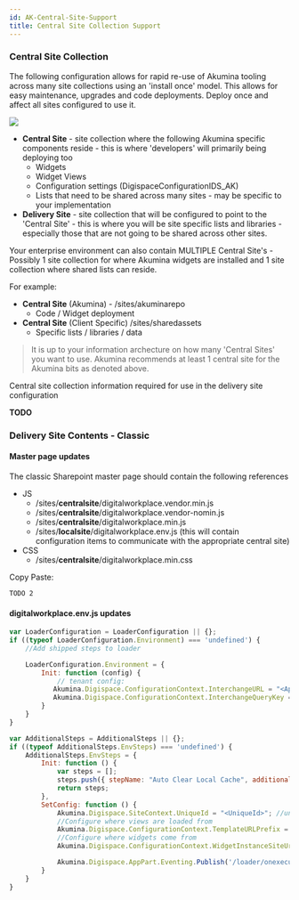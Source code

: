 ```yaml
---
id: AK-Central-Site-Support
title: Central Site Collection Support
---
```


### Central Site Collection

The following configuration allows for rapid re-use of Akumina tooling across many site collections using an 'install once' model. This allows for easy maintenance, upgrades and code deployments.  Deploy once and affect all sites configured to use it. 


![](https://akuminadownloads.blob.core.windows.net/wiki/AkuminaDev/Akumina-Central-Site-Collection-Architecture.jpg)

* **Central Site** - site collection where the following Akumina specific components reside - this is where 'developers' will primarily being deploying too
    * Widgets
    * Widget Views
    * Configuration settings (DigispaceConfigurationIDS_AK)
    * Lists that need to be shared across many sites - may be specific to your implementation
* **Delivery Site** - site collection that will be configured to point to the 'Central Site' - this is where you will be site specific lists and libraries - especially those that are not going to be shared across other sites.

Your enterprise environment can also contain MULTIPLE Central Site's - Possibly 1 site collection for where Akumina widgets are installed and 1 site collection where shared lists can reside.  

For example:
* **Central Site** (Akumina) - /sites/akuminarepo
    * Code / Widget deployment  
* **Central Site** (Client Specific) /sites/sharedassets
    * Specific lists / libraries / data

> It is up to your information archecture on how many 'Central Sites' you want to use. Akumina recommends at least 1 central site for the Akumina bits as denoted above.

Central site collection information required for use in the delivery site configuration

**TODO**


### Delivery Site Contents - Classic

#### Master page updates
The classic Sharepoint master page should contain the following references

* JS
    * /sites/**centralsite**/digitalworkplace.vendor.min.js
    * /sites/**centralsite**/digitalworkplace.vendor-nomin.js
    * /sites/**centralsite**/digitalworkplace.min.js
    * /sites/**localsite**/digitalworkplace.env.js (this will contain configuration items to communicate with the appropriate central site)
* CSS
    * /sites/**centralsite**/digitalworkplace.min.css

Copy Paste:
````
TODO 2

````

#### digitalworkplace.env.js updates
````js
var LoaderConfiguration = LoaderConfiguration || {};
if ((typeof LoaderConfiguration.Environment) === 'undefined') {
    //Add shipped steps to loader

    LoaderConfiguration.Environment = {
        Init: function (config) {
            // tenant config:
           Akumina.Digispace.ConfigurationContext.InterchangeURL = "<AppManagerUrl>";
           Akumina.Digispace.ConfigurationContext.InterchangeQueryKey = "<AppManagerQueryKey>";
        }
    }
}

var AdditionalSteps = AdditionalSteps || {};
if ((typeof AdditionalSteps.EnvSteps) === 'undefined') {
    AdditionalSteps.EnvSteps = {
        Init: function () {
            var steps = [];
            steps.push({ stepName: "Auto Clear Local Cache", additionalSteps: [{ name: "Custom SetConfig", callback: AdditionalSteps.EnvSteps.SetConfig }] });
            return steps;
        },
        SetConfig: function () { 
            Akumina.Digispace.SiteContext.UniqueId = "<UniqueId>"; //uniqueId from central site collection
            //Configure where views are loaded from
            Akumina.Digispace.ConfigurationContext.TemplateURLPrefix = "<Central Site CollectionUrl>"; //can be CDN as well
            //Configure where widgets come from
            Akumina.Digispace.ConfigurationContext.WidgetInstanceSiteUrl = "<Central Site CollectionUrl>";

            Akumina.Digispace.AppPart.Eventing.Publish('/loader/onexecuted/');
        }
    }
}

````

